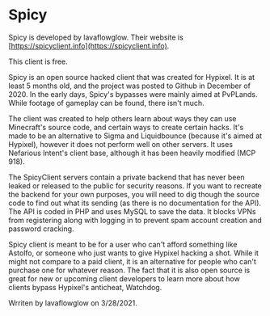 # Spicy

Spicy is developed by lavaflowglow. Their website is [https://spicyclient.info](https://spicyclient.info).

This client is free. 

Spicy is an open source hacked client that was created for Hypixel. It is at least 5 months old, and the project was posted to Github in December of 2020. In the early days, Spicy's bypasses were mainly aimed at PvPLands. While footage of gameplay can be found, there isn't much. 

The client was created to help others learn about ways they can use Minecraft's source code, and certain ways to create certain hacks. It's made to be an alternative to Sigma and Liquidbounce \(because it's aimed at Hypixel\), however it does not perform well on other servers. It uses Nefarious Intent's client base, although it has been heavily modified \(MCP 918\). 

The SpicyClient servers contain a private backend that has never been leaked or released to the public for security reasons. If you want to recreate the backend for your own purposes, you will need to dig though the source code to find out what its sending \(as there is no documentation for the API\). The API is coded in PHP and uses MySQL to save the data. It blocks VPNs from registering along with logging in to prevent spam account creation and password cracking.

Spicy client is meant to be for a user who can't afford something like Astolfo, or someone who just wants to give Hypixel hacking a shot. While it might not compare to a paid client, it is an alternative for people who can't purchase one for whatever reason. The fact that it is also open source is great for new or upcoming client developers to learn more about how clients bypass Hypixel's anticheat, Watchdog.

Wrriten by lavaflowglow on 3/28/2021.

